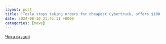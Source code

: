 ```yaml
---
layout: post
title: "Tesla stops taking orders for cheapest Cybertruck, offers $100,000 version now | Reuters"
date: 2024-08-10 21:45:11 +0000
categories: [news]
---
```


[Читати далі](https://www.reuters.com/business/autos-transportation/tesla-stops-taking-orders-cheapest-cybertruck-offers-100000-version-now-2024-08-10/)
